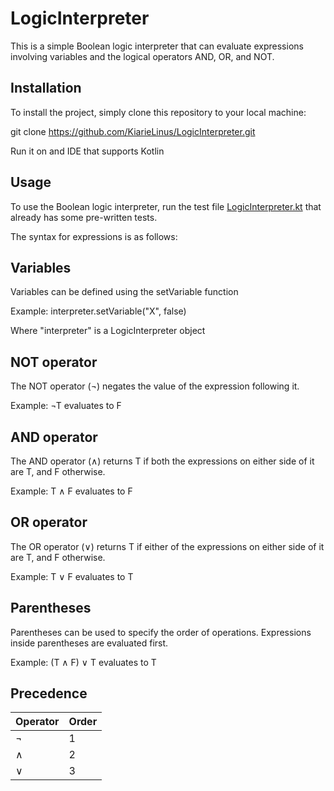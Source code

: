 # LogicInterpreter
This is a simple Boolean logic interpreter that can evaluate expressions involving variables and the logical operators AND, OR, and NOT.

## Installation
To install the project, simply clone this repository to your local machine:

git clone https://github.com/KiarieLinus/LogicInterpreter.git

Run it on and IDE that supports Kotlin

## Usage
To use the Boolean logic interpreter, run the test file [LogicInterpreter.kt](https://github.com/KiarieLinus/LogicInterpreter/blob/master/src/test/kotlin/LogicInterpreter.kt) that already has some pre-written tests.

The syntax for expressions is as follows:

## Variables
Variables can be defined using the setVariable function

Example: interpreter.setVariable("X", false)

Where "interpreter" is a LogicInterpreter object

## NOT operator
The NOT operator (¬) negates the value of the expression following it.

Example: ¬T evaluates to F

## AND operator
The AND operator (∧) returns T if both the expressions on either side of it are T, and F otherwise.

Example: T ∧ F evaluates to F

## OR operator
The OR operator (∨) returns T if either of the expressions on either side of it are T, and F otherwise.

Example: T ∨ F evaluates to T

## Parentheses
Parentheses can be used to specify the order of operations. Expressions inside parentheses are evaluated first.

Example: (T ∧ F) ∨ T evaluates to T

## Precedence

| Operator | Order |
|----------|-------|
| ¬        | 1     |
| ∧        | 2     |
| ∨        | 3     |

